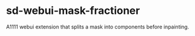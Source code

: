 # sd-webui-mask-fractioner
A1111 webui extension that splits a mask into components before inpainting. 
